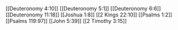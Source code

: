 [[Deuteronomy 4:10]]
[[Deuteronomy 5:1]]
[[Deuteronomy 6:6]]
[[Deuteronomy 11:18]]
[[Joshua 1:8]]
[[2 Kings 22:10]]
[[Psalms 1:2]]
[[Psalms 119:97]]
[[John 5:39]]
[[2 Timothy 3:15]]
